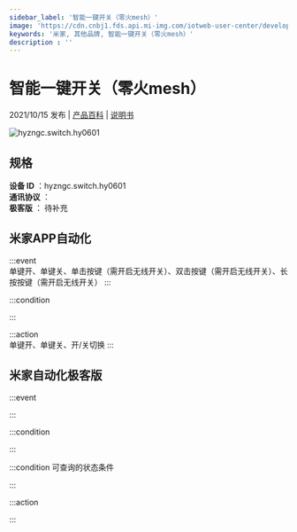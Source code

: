 ```yaml
---
sidebar_label: '智能一键开关（零火mesh）'
image: 'https://cdn.cnbj1.fds.api.mi-img.com/iotweb-user-center/developer_16790698104720xNYPQEk.png?GalaxyAccessKeyId=AKVGLQWBOVIRQ3XLEW&Expires=9223372036854775807&Signature=0z7I84Kruh2d6lNInCYv4E5C6QY='
keywords: '米家, 其他品牌, 智能一键开关（零火mesh）'
description : ''
---
```

# 智能一键开关（零火mesh）

2021/10/15 发布 | [产品百科](https://home.mi.com/webapp/content/baike/product/index.html?model=hyzngc.switch.hy0601/) | [说明书](https://home.mi.com/views/introduction.html?model=hyzngc.switch.hy0601&region=cn)

![hyzngc.switch.hy0601](https://cdn.cnbj1.fds.api.mi-img.com/iotweb-user-center/developer_16790698104720xNYPQEk.png?GalaxyAccessKeyId=AKVGLQWBOVIRQ3XLEW&Expires=9223372036854775807&Signature=0z7I84Kruh2d6lNInCYv4E5C6QY=)

## 规格  
> 
**设备 ID** ：hyzngc.switch.hy0601  
**通讯协议** ：  
**极客版**  ： 待补充 


## 米家APP自动化  

:::event  
单键开、单键关、单击按键（需开启无线开关）、双击按键（需开启无线开关）、长按按键（需开启无线开关）
:::

:::condition  

:::

:::action   
单键开、单键关、开/关切换
:::

## 米家自动化极客版  

:::event  

:::

:::condition  

:::

:::condition 可查询的状态条件  

:::

:::action  

:::

        
